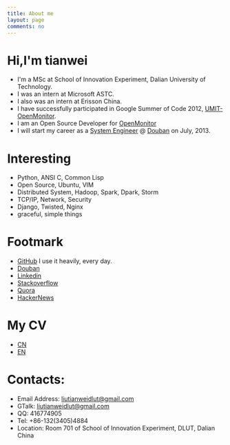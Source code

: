 ```yaml
---
title: About me
layout: page
comments: no
---
```


# Hi,I'm tianwei
  - I'm a MSc at School of Innovation Experiment, Dalian University of Technology. 
  - I was an intern at Microsoft ASTC.
  - I also was an intern at Erisson China.
  - I have successfully participated in Google Summer of Code 2012, [UMIT-OpenMonitor](http://dev.umitproject.org/projects/umitproject/wiki). 
  - I am an Open Source Developer for [OpenMonitor](https://github.com/umitproject)
  - I will start my career as a [System Engineer](http://jobs.douban.com/#job-xt) @ [Douban](http://www.douban.com/) on July, 2013.

# Interesting
- Python, ANSI C, Common Lisp 
- Open Source, Ubuntu, VIM
- Distributed System, Hadoop, Spark, Dpark, Storm
- TCP/IP, Network, Security
- Django, Twisted, Nginx 
- graceful, simple things

# Footmark
- [GitHub](https://github.com/tianweidut) I use it heavily, every day.
- [Douban](http://www.douban.com/people/tianweidut/)
- [Linkedin](cn.linkedin.com/in/liutianwei) 
- [Stackoverflow](http://stackoverflow.com/users/619640/tianwei) 
- [Quora](http://www.quora.com/Tianwei-Liu-1)
- [HackerNews](http://news.ycombinator.com/threads?id=liutianweidlut)

# My CV
- [CN](http://tianwei-wordpress.stor.sinaapp.com/uploads/2012/08/%E5%A4%A7%E8%BF%9E%E7%90%86%E5%B7%A5_%E5%88%9B%E6%96%B0%E9%99%A2_%E5%88%98%E5%A4%A9%E4%BC%9F_%E4%B8%AD%E6%96%87%E7%AE%80%E5%8E%862012.8tiny.pdf)
- [EN](http://tianwei-wordpress.stor.sinaapp.com/uploads/2012/08/Dut_Liutianwei_CV2012.8.pdf)

# Contacts:
- Email Address: [liutianweidlut@gmail.com](liutianweidlut@gmail.com)
- GTalk: liutianweidlut@gmail.com
- QQ: 416774905
- Tel: +86-132(3405)4884
- Location: Room 701 of School of Innovation Experiment, DLUT, Dalian China
